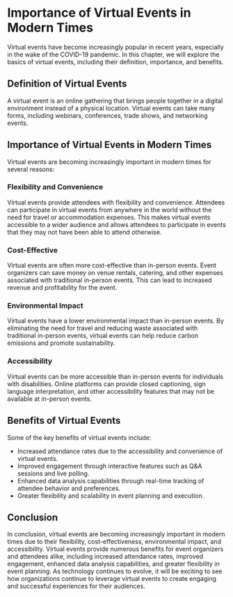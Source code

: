 Importance of Virtual Events in Modern Times
=================================================================================

Virtual events have become increasingly popular in recent years, especially in the wake of the COVID-19 pandemic. In this chapter, we will explore the basics of virtual events, including their definition, importance, and benefits.

Definition of Virtual Events
----------------------------

A virtual event is an online gathering that brings people together in a digital environment instead of a physical location. Virtual events can take many forms, including webinars, conferences, trade shows, and networking events.

Importance of Virtual Events in Modern Times
--------------------------------------------

Virtual events are becoming increasingly important in modern times for several reasons:

### Flexibility and Convenience

Virtual events provide attendees with flexibility and convenience. Attendees can participate in virtual events from anywhere in the world without the need for travel or accommodation expenses. This makes virtual events accessible to a wider audience and allows attendees to participate in events that they may not have been able to attend otherwise.

### Cost-Effective

Virtual events are often more cost-effective than in-person events. Event organizers can save money on venue rentals, catering, and other expenses associated with traditional in-person events. This can lead to increased revenue and profitability for the event.

### Environmental Impact

Virtual events have a lower environmental impact than in-person events. By eliminating the need for travel and reducing waste associated with traditional in-person events, virtual events can help reduce carbon emissions and promote sustainability.

### Accessibility

Virtual events can be more accessible than in-person events for individuals with disabilities. Online platforms can provide closed captioning, sign language interpretation, and other accessibility features that may not be available at in-person events.

Benefits of Virtual Events
--------------------------

Some of the key benefits of virtual events include:

* Increased attendance rates due to the accessibility and convenience of virtual events.
* Improved engagement through interactive features such as Q\&A sessions and live polling.
* Enhanced data analysis capabilities through real-time tracking of attendee behavior and preferences.
* Greater flexibility and scalability in event planning and execution.

Conclusion
----------

In conclusion, virtual events are becoming increasingly important in modern times due to their flexibility, cost-effectiveness, environmental impact, and accessibility. Virtual events provide numerous benefits for event organizers and attendees alike, including increased attendance rates, improved engagement, enhanced data analysis capabilities, and greater flexibility in event planning. As technology continues to evolve, it will be exciting to see how organizations continue to leverage virtual events to create engaging and successful experiences for their audiences.
